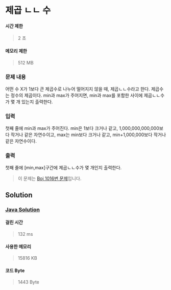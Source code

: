# 제곱 ㄴㄴ 수


#### 시간 제한


> 2 초


#### 메모리 제한


> 512 MB


### 문제 내용


어떤 수 X가 1보다 큰 제곱수로 나누어 떨어지지 않을 때, 제곱ㄴㄴ수라고 한다. 제곱수는 정수의 제곱이다. min과 max가 주어지면, min과 max를 포함한 사이에 제곱ㄴㄴ수가 몇 개 있는지 출력한다.


### 입력


첫째 줄에 min과 max가 주어진다. min은 1보다 크거나 같고, 1,000,000,000,000보다 작거나 같은 자연수이고, max는 min보다 크거나 같고, min+1,000,000보다 작거나 같은 자연수이다.


### 출력


첫째 줄에 [min,max]구간에 제곱ㄴㄴ수가 몇 개인지 출력한다.


> 이 문제는 [Boj 1016번 문제](https://www.acmicpc.net/problem/1016)입니다.


## Solution


### [Java Solution](./main.java)


#### 걸린 시간


> 132 ms


#### 사용한 메모리


> 15816 KB


#### 코드 Byte


> 1443 Byte
